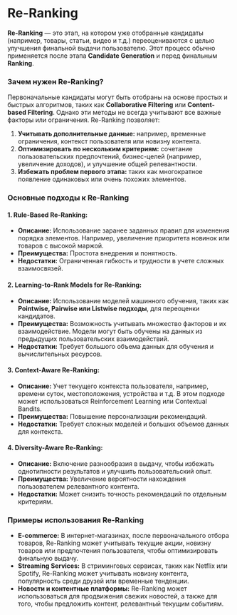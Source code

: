 # Re-Ranking

**Re-Ranking** — это этап, на котором уже отобранные кандидаты (например, товары, статьи, видео и т.д.) переоцениваются с целью улучшения финальной выдачи пользователю. Этот процесс обычно применяется после этапа **Candidate Generation** и перед финальным **Ranking**.

### Зачем нужен Re-Ranking?

Первоначальные кандидаты могут быть отобраны на основе простых и быстрых алгоритмов, таких как **Collaborative Filtering** или **Content-based Filtering**. Однако эти методы не всегда учитывают все важные факторы или ограничения. Re-Ranking позволяет:
1. **Учитывать дополнительные данные:** например, временные ограничения, контекст пользователя или новизну контента.
2. **Оптимизировать по нескольким критериям:** сочетание пользовательских предпочтений, бизнес-целей (например, увеличение доходов), и улучшение общей релевантности.
3. **Избежать проблем первого этапа:** таких как многократное появление одинаковых или очень похожих элементов.

### Основные подходы к Re-Ranking

#### 1. **Rule-Based Re-Ranking:**
   - **Описание:** Использование заранее заданных правил для изменения порядка элементов. Например, увеличение приоритета новинок или товаров с высокой маржой.
   - **Преимущества:** Простота внедрения и понятность.
   - **Недостатки:** Ограниченная гибкость и трудности в учете сложных взаимосвязей.

#### 2. **Learning-to-Rank Models for Re-Ranking:**
   - **Описание:** Использование моделей машинного обучения, таких как **Pointwise, Pairwise или Listwise подходы**, для переоценки кандидатов.
   - **Преимущества:** Возможность учитывать множество факторов и их взаимодействие. Модели могут быть обучены на данных из предыдущих пользовательских взаимодействий.
   - **Недостатки:** Требует большого объема данных для обучения и вычислительных ресурсов.

#### 3. **Context-Aware Re-Ranking:**
   - **Описание:** Учет текущего контекста пользователя, например, времени суток, местоположения, устройства и т.д. В этом подходе может использоваться Reinforcement Learning или Contextual Bandits.
   - **Преимущества:** Повышение персонализации рекомендаций.
   - **Недостатки:** Требует сложных моделей и больших объемов данных для контекста.

#### 4. **Diversity-Aware Re-Ranking:**
   - **Описание:** Включение разнообразия в выдачу, чтобы избежать однотипности результатов и улучшить пользовательский опыт.
   - **Преимущества:** Увеличение вероятности нахождения пользователем релевантного контента.
   - **Недостатки:** Может снизить точность рекомендаций по отдельным критериям.

### Примеры использования Re-Ranking

- **E-commerce:** В интернет-магазинах, после первоначального отбора товаров, Re-Ranking может учитывать текущие акции, новизну товаров или предпочтения пользователя, чтобы оптимизировать финальную выдачу.
- **Streaming Services:** В стриминговых сервисах, таких как Netflix или Spotify, Re-Ranking может учитывать новизну контента, популярность среди друзей или временные тенденции.
- **Новости и контентные платформы:** Re-Ranking может использоваться для продвижения свежих новостей, а также для того, чтобы предложить контент, релевантный текущим событиям.